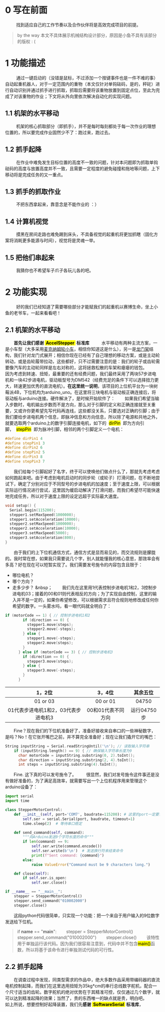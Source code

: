 # 0 写在前面
&nbsp;
&ensp;&ensp;&ensp;&ensp;找到适应自己的工作节奏以及合作伙伴将是高效完成项目的前提。
> by the way 本文不具体展示机械结构设计部分，原因是小鱼不具有该部分的版权 :  (
# 1 功能描述
&nbsp;
&ensp;&ensp;&ensp;&ensp;通过一键启动的（没错是鼠标，不过添加一个按键事件也是一件不难的事）自动起重机器人，对于一定范围内的重物（本文仅针对单钩砝码，是的，秤砣）进行自动识别并通过抓手进行抓取，抓取后需要将该重物放置到固定点位，至此为完成了对该重物的作业；下文将从外向里依次解决自动化的实现问题。
## 1.1 机架的水平移动
&nbsp;
&ensp;&ensp;&ensp;&ensp;机架的核心抓取部分（即抓手），并不是每时每刻都处于每一次作业的理想位置的，所以要完成作业固然少不了：跑过来，跑过去。
## 1.2 抓手起降
&nbsp;
&ensp;&ensp;&ensp;&ensp;在作业中难免发生目标位置的高度不一致的问题，针对本问题即为抓取单钩砝码的高度与放置高度并不一致，且需要一定程度的避免碰撞和拖地等问题，上下移动将是完成任务的又一重点。
## 1.3 抓手的抓取作业
&nbsp;
&ensp;&ensp;&ensp;&ensp;不把东西拿起来，靠意念是不能作业的 ：）
## 1.4 计算机视觉
&nbsp;
&ensp;&ensp;&ensp;&ensp;摸黑在房间走路也难免踢到床头，不具备视觉的起重机将更加抓瞎（固化方案将消耗更多能源与时间），视觉将是灵魂一举。
## 1.5 把他们串起来
&nbsp;
&ensp;&ensp;&ensp;&ensp;我猜你也不希望车子爪子各玩儿各的吧。
&nbsp;
# 2 功能实现
&nbsp;
&ensp;&ensp;&ensp;&ensp;好的我们已经知道了需要哪些部分才能赋我们的起重机以赛博生命，坐上小鱼的老爷车，一起来看看吧！
## 2.1 机架的水平移动
&ensp;&ensp;&ensp;&ensp;**首先让我们感谢&nbsp;<mark>&nbsp;AccelStepper&nbsp;</mark>&nbsp;标准库**
&nbsp;
&ensp;&ensp;&ensp;&ensp;水平移动有两种主流方案，一是小车型（大多采用[麦克纳姆轮小车](https://wiki-power.com/%E9%BA%A6%E8%BD%AE%E5%B0%8F%E8%BD%A6)，相信你知道这是什么），另一是[龙门架](https://baike.baidu.com/item/%E9%BE%99%E9%97%A8%E6%9E%B6/6163984)结构，我们针对龙门式展开；相信你现在已经有了自己理想的移动方案，或是主动轮转动，或是齿轮履带拉动，这些都好，只不过需要注意的是：我们的轮子或齿轮需要像汽车的主动轮同样是左右对称的，这将拯救松散的车架和瘪瘪的钱包。
&nbsp;
&ensp;&ensp;&ensp;&ensp;因为考虑到转速、扭矩，最重要的还有经费问题，我们最终采用了两块57步进电机和一块42步进电机，驱动板型号为DM542（经费充足的条件下可以选择扭力更大，转速更加优秀的直流电机）。**在这里统一说明**，该项目的上位机平台为一块树莓派4B，下位机均为arduino_uno。在这里将三块电机与驱动板正确连接后，将驱动板与arduino连接。硬件解决了，是时候开始软件了：
&ensp;&ensp;&ensp;&ensp;如果我们希望当输入步数时，电机输出步数而不是方向，那么对于引脚的定义和正确连接就至关重要，又或许你更希望先写代码再连线，这些都没关系，只要选对正确的引脚；由于我们要给步进电机两个信息，即脉冲信息和方向信息，所以除了电源和共地之外，就要选取两个arduino上的数字引脚连接电机，如下的&nbsp;&nbsp;<mark>dirPin</mark>&nbsp;&nbsp;即为方向引脚，&nbsp;&nbsp;<mark>stepPin</mark>&nbsp;&nbsp;即为脉冲引脚，相邻的两个引脚定义一个电机：
~~~C
#define dirPin1 4
#define stepPin1 3
#define dirPin2 6
#define stepPin2 5
#define dirPin3 8
#define stepPin3 7
~~~
&ensp;&ensp;&ensp;&ensp;我们给每个引脚起好了名字，终于可以使唤他们做点什么了，那就先考虑考虑如何跑起来吧。由于考虑到电机启动时的同步轮（或轮子）打滑问题，在不断地尝试下，确定了分别对应于不同型号的步进电机的加速度；至于速度上限，可以根据实际运行情况进行尝试，这里因为缓启动解决了打滑问题，而我们希望尽可能快速地完成任务，所以对于速度上限的设定远超于实际最大速度。
~~~C
void setup() {
  Serial.begin(115200);
  stepper1.setMaxSpeed(1000000);
  stepper1.setAcceleration(10000);
  stepper2.setMaxSpeed(1000000);
  stepper2.setAcceleration(10000);
  stepper3.setMaxSpeed(5000);
  stepper3.setAcceleration(800);
}
~~~
&ensp;&ensp;&ensp;&ensp;由于我们的上下位机通信方式，通信方式是显而易见的，而交流规则是朦胧的。我时常在想，如果我只需要说几个字，别人就能懂我的核心意思，那效率会有多高？好在现在可以短暂实现了。我们需要发号施令的内容包含且限于：
* 哪位电机？
* 哪个方向？
* 走多少步？
&nbsp；
&ensp;&ensp;&ensp;&ensp;我们先在这里用1代表控制步进电机1和2，3控制步进电机03；接着的00和01则代表相反的方向；为了实现自由控制，这里的输入并不是一定的，如果你希望修改，可以根据需求且符合规则地修改成任何你希望的数字。一头雾水吗，看一眼代码就全明白了：
~~~C
if (motorCode == 1) { // 控制步进电机1和2
        if (direction == 0) {
          stepper1.move(steps);
          stepper2.move(-steps);
        } else {
          stepper1.move(-steps);
          stepper2.move(steps);
        }
      } else if (motorCode == 3) { // 控制步进电机3
        if (direction == 0) {
          stepper3.move(steps);
        } else {
          stepper3.move(-steps);
        }
      }
~~~

|1，2位|3，4位|其余五位|
|:-:|:-:|:-:|
|01 or 03|00 or 01|04750|
|01代表步进电机1和2，03代表步进电机3|00和01代表不同方向|运行04750步|

&ensp;&ensp;&ensp;&ensp;Fine？现在我们的下位机准备好了，准备好接收来自串口的一些神秘数字，是吗？No！在它张开嘴巴之前，并不算完全准备好；现在让我们撬开它的嘴巴：
~~~C
String inputString = Serial.readStringUntil('\n'); // 读取输入字符串
    if (inputString.length() == 9) { // 确保输入字符串长度为9
      char motorCode = inputString.substring(0, 2).toInt();
      char direction = inputString.substring(2, 4).toInt();
      int steps = inputString.substring(4).toInt();
~~~
&ensp;&ensp;&ensp;&ensp;Fine. 这下真的可以发号施令了。
&ensp;&ensp;&ensp;&ensp;很显然，我们对发号施令这件事还是没有做好准备的，为了满足高效率，就需要写出一个上位机程序用来管理这个arduino设备了：
~~~python
import serial
import time

class StepperMotorControl:
    def __init__(self, port='COM7', baudrate=115200): # 这里的port一定要记得修改成正确的接口序号
        self.ser = serial.Serial(port, baudrate, timeout=1)
        time.sleep(2)  # 等待串口稳定

    def send_command(self, command):
        """向Arduino发送9个字符长度的命令"""
        if len(command) == 9:
            self.ser.write(command.encode())
            self.ser.write(b'\n')  # 发送换行符来结束命令
            print(f"Sent command: {command}")
        else:
            raise ValueError("Command must be 9 characters long.")

    def close(self):
        if self.ser.is_open:
            self.ser.close()

if __name__ == "__main__":
    stepper = StepperMotorControl()
    stepper.send_command("010002000")
    stepper.close()
~~~
&ensp;&ensp;&ensp;&ensp;这段python代码很简单，只实现一个功能：把一个来自于用户输入的9位数字发送给下位机。
> if __name__ == "__main__":
> &ensp;&ensp;&ensp;&ensp;stepper = StepperMotorControl()
> &ensp;&ensp;&ensp;&ensp;stepper.send_command("010002000")
> &ensp;&ensp;&ensp;&ensp;stepper.close()
>&ensp;&ensp;&ensp;&ensp;该特性用于单独运行该代码。因为我们很容易注意到，代码中并不包含<mark>main()</mark>函数，所以将基于该命令进行单独测试代码的可行性。
## 2.2 抓手起降
&ensp;&ensp;&ensp;&ensp;在调查过程中发现，同类型需求的作品中，绝大多数作品采用带编码器的直流电机控制起降，而我们在这里选用扭矩为35kg*cm的串行总线数字舵机，配合一个尺寸适当的齿轮。数字舵机的绝对优势在于其精准可控，仅仅通过几个数字，就可以达到精准起降的效果；当然了，贵的东西唯一的缺点就是贵，明白吧。
&ensp;&ensp;&ensp;&ensp;如上所说，想要控制好起降装置，我们先**感谢&nbsp;<mark>&nbsp;SoftwareSerial&nbsp;</mark>&nbsp;标准库**，

<!-- ##{"script":"<script src='https://blog.meekdai.com/Gmeek/plugins/GmeekTOC.js'></script>"}## -->
